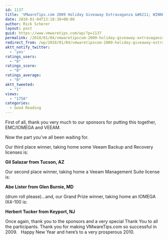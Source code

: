 ```yaml
---
id: 1137
title: 'VMwareTips.com 2009 Holiday Giveaway Extravaganza &#8211; WINNERS'
date: 2010-01-04T13:10:38+00:00
author: Rick Scherer
layout: post
guid: https://www.vmwaretips.com/wp/?p=1137
permalink: /2010/01/04/vmwaretipscom-2009-holiday-giveaway-extravaganza-winners/
redirect_from: /wp/2010/01/04/vmwaretipscom-2009-holiday-giveaway-extravaganza-winners/
aktt_notify_twitter:
  - 'yes'
ratings_users:
  - "0"
ratings_score:
  - "0"
ratings_average:
  - "0"
aktt_tweeted:
  - "1"
views:
  - "1758"
categories:
  - Good Reading
---
```

First of all, thank you very much to our sponsors for putting this together, EMC/IOMEGA and VEEAM.

Now the part you&#8217;ve all been waiting for.

Our third place winner, taking home some Veeam Backup and Recovery licenses is:

**Gil Salazar from Tucson, AZ**

Our second place winner, taking home a Veeam Management Suite license is:

**Abe Lister from Glen Burnie, MD**

(drum roll please)&#8230;and, our Grand Prize winner, taking home an IOMEGA IX4-100 is:

**Herbert Tucker from Keyport, NJ**

Once again, thank you to the sponsors and a very special Thank You to all the participants. Thank you for making VMwareTips.com so successful in 2009.   Happy New Year and here&#8217;s to a very prosperous 2010.